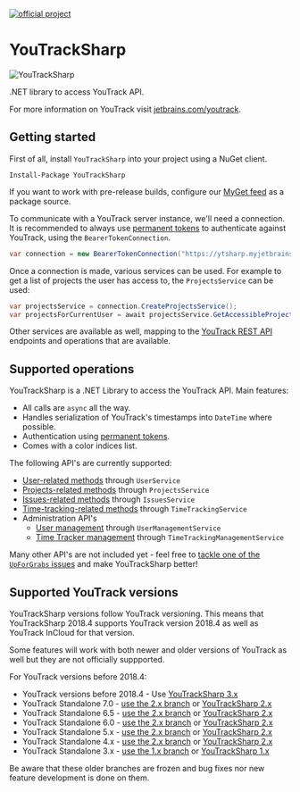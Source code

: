 [![official project](https://jb.gg/badges/official-flat-square.svg)](https://github.com/JetBrains)

# YouTrackSharp

![YouTrackSharp](https://github.com/JetBrains/YouTrackSharp/raw/202/package_icon.png)

.NET library to access YouTrack API.

For more information on YouTrack visit [jetbrains.com/youtrack](https://www.jetbrains.com/youtrack).

## Getting started

First of all, install `YouTrackSharp` into your project using a NuGet client.

	Install-Package YouTrackSharp

If you want to work with pre-release builds, configure our [MyGet feed](https://www.myget.org/gallery/youtracksharp) as a package source.

To communicate with a YouTrack server instance, we'll need a connection. It is recommended to always use [permanent tokens](https://www.jetbrains.com/help/youtrack/incloud/Manage-Permanent-Token.html) to authenticate against YouTrack, using the `BearerTokenConnection`.

```csharp
var connection = new BearerTokenConnection("https://ytsharp.myjetbrains.com/youtrack/", "perm:abcdefghijklmn");
```

Once a connection is made, various services can be used. For example to get a list of projects the user has access to, the `ProjectsService` can be used:

```csharp
var projectsService = connection.CreateProjectsService();
var projectsForCurrentUser = await projectsService.GetAccessibleProjects();
```

Other services are available as well, mapping to the [YouTrack REST API](https://www.jetbrains.com/help/youtrack/devportal/youtrack-rest-api.html) endpoints and operations that are available.

## Supported operations

YouTrackSharp is a .NET Library to access the YouTrack API. Main features:

* All calls are `async` all the way.
* Handles serialization of YouTrack's timestamps into `DateTime` where possible.
* Authentication using [permanent tokens](https://www.jetbrains.com/help/youtrack/incloud/Manage-Permanent-Token.html).
* Comes with a color indices list.

The following API's are currently supported:
* [User-related methods](https://www.jetbrains.com/help/youtrack/devportal/resource-api-users-me.html) through `UserService`
* [Projects-related methods](https://www.jetbrains.com/help/youtrack/devportal/resource-api-admin-projects.html) through `ProjectsService`
* [Issues-related methods](https://www.jetbrains.com/help/youtrack/devportal/resource-api-issues.html) through `IssuesService`
* [Time-tracking-related methods](https://www.jetbrains.com/help/youtrack/devportal/resource-api-workItems.html) through `TimeTrackingService`
* Administration API's
  * [User management](https://www.jetbrains.com/help/youtrack/devportal/HUB-REST-API_Users.html) through `UserManagementService`
  * [Time Tracker management](https://www.jetbrains.com/help/youtrack/devportal/resource-api-admin-timeTrackingSettings.html) through `TimeTrackingManagementService`
  
Many other API's are not included yet - feel free to [tackle one of the `UpForGrabs` issues](https://github.com/JetBrains/YouTrackSharp/issues?q=is%3Aissue+is%3Aopen+label%3AUpForGrabs) and make YouTrackSharp better!

## Supported YouTrack versions

YouTrackSharp versions follow YouTrack versioning. This means that YouTrackSharp 2018.4 supports YouTrack version 2018.4 as well as YouTrack InCloud for that version.

Some features will work with both newer and older versions of YouTrack as well but they are not officially suppported.

For YouTrack versions before 2018.4:

* YouTrack versions before 2018.4 - Use [YouTrackSharp 3.x](https://www.nuget.org/packages/YouTrackSharp/)
* YouTrack Standalone 7.0 - [use the 2.x branch](https://github.com/JetBrains/YouTrackSharp/tree/2.x) or [YouTrackSharp 2.x](https://www.nuget.org/packages/YouTrackSharp/)
* YouTrack Standalone 6.5 - [use the 2.x branch](https://github.com/JetBrains/YouTrackSharp/tree/2.x) or [YouTrackSharp 2.x](https://www.nuget.org/packages/YouTrackSharp/)
* YouTrack Standalone 6.0 - [use the 2.x branch](https://github.com/JetBrains/YouTrackSharp/tree/2.x) or [YouTrackSharp 2.x](https://www.nuget.org/packages/YouTrackSharp/)
* YouTrack Standalone 5.x - [use the 2.x branch](https://github.com/JetBrains/YouTrackSharp/tree/2.x) or [YouTrackSharp 2.x](https://www.nuget.org/packages/YouTrackSharp/)
* YouTrack Standalone 4.x - [use the 2.x branch](https://github.com/JetBrains/YouTrackSharp/tree/2.x) or [YouTrackSharp 2.x](https://www.nuget.org/packages/YouTrackSharp/)
* YouTrack Standalone 3.x - [use the 1.x branch](https://github.com/JetBrains/YouTrackSharp/tree/1.x) or [YouTrackSharp 1.x](https://www.nuget.org/packages/YouTrackSharp/)

Be aware that these older branches are frozen and bug fixes nor new feature development is done on them.
